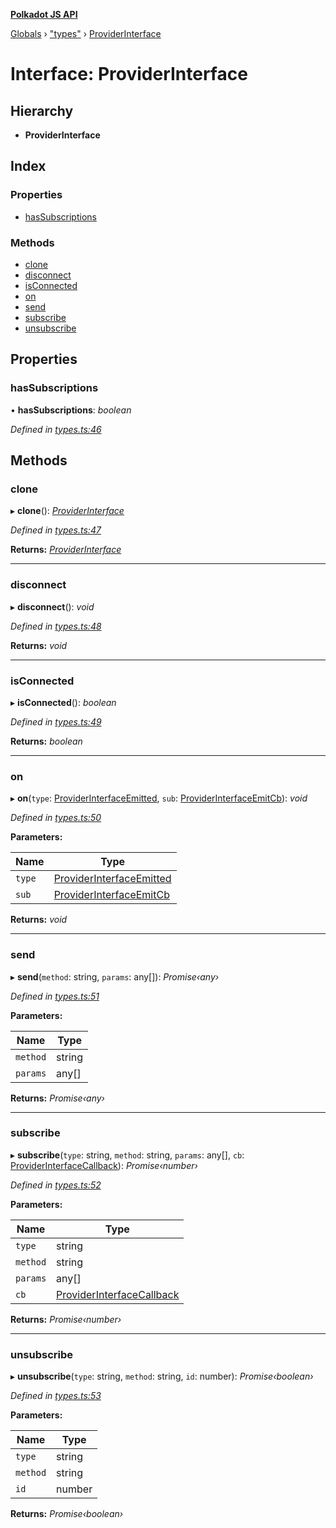 **[Polkadot JS API](../README.md)**

[Globals](../globals.md) › [&quot;types&quot;](../modules/_types_.md) › [ProviderInterface](_types_.providerinterface.md)

# Interface: ProviderInterface

## Hierarchy

* **ProviderInterface**

## Index

### Properties

* [hasSubscriptions](_types_.providerinterface.md#hassubscriptions)

### Methods

* [clone](_types_.providerinterface.md#clone)
* [disconnect](_types_.providerinterface.md#disconnect)
* [isConnected](_types_.providerinterface.md#isconnected)
* [on](_types_.providerinterface.md#on)
* [send](_types_.providerinterface.md#send)
* [subscribe](_types_.providerinterface.md#subscribe)
* [unsubscribe](_types_.providerinterface.md#unsubscribe)

## Properties

###  hasSubscriptions

• **hasSubscriptions**: *boolean*

*Defined in [types.ts:46](https://github.com/polkadot-js/api/blob/5d2cadd/packages/rpc-provider/src/types.ts#L46)*

## Methods

###  clone

▸ **clone**(): *[ProviderInterface](_types_.providerinterface.md)*

*Defined in [types.ts:47](https://github.com/polkadot-js/api/blob/5d2cadd/packages/rpc-provider/src/types.ts#L47)*

**Returns:** *[ProviderInterface](_types_.providerinterface.md)*

___

###  disconnect

▸ **disconnect**(): *void*

*Defined in [types.ts:48](https://github.com/polkadot-js/api/blob/5d2cadd/packages/rpc-provider/src/types.ts#L48)*

**Returns:** *void*

___

###  isConnected

▸ **isConnected**(): *boolean*

*Defined in [types.ts:49](https://github.com/polkadot-js/api/blob/5d2cadd/packages/rpc-provider/src/types.ts#L49)*

**Returns:** *boolean*

___

###  on

▸ **on**(`type`: [ProviderInterfaceEmitted](../modules/_types_.md#providerinterfaceemitted), `sub`: [ProviderInterfaceEmitCb](../modules/_types_.md#providerinterfaceemitcb)): *void*

*Defined in [types.ts:50](https://github.com/polkadot-js/api/blob/5d2cadd/packages/rpc-provider/src/types.ts#L50)*

**Parameters:**

Name | Type |
------ | ------ |
`type` | [ProviderInterfaceEmitted](../modules/_types_.md#providerinterfaceemitted) |
`sub` | [ProviderInterfaceEmitCb](../modules/_types_.md#providerinterfaceemitcb) |

**Returns:** *void*

___

###  send

▸ **send**(`method`: string, `params`: any[]): *Promise‹any›*

*Defined in [types.ts:51](https://github.com/polkadot-js/api/blob/5d2cadd/packages/rpc-provider/src/types.ts#L51)*

**Parameters:**

Name | Type |
------ | ------ |
`method` | string |
`params` | any[] |

**Returns:** *Promise‹any›*

___

###  subscribe

▸ **subscribe**(`type`: string, `method`: string, `params`: any[], `cb`: [ProviderInterfaceCallback](../modules/_types_.md#providerinterfacecallback)): *Promise‹number›*

*Defined in [types.ts:52](https://github.com/polkadot-js/api/blob/5d2cadd/packages/rpc-provider/src/types.ts#L52)*

**Parameters:**

Name | Type |
------ | ------ |
`type` | string |
`method` | string |
`params` | any[] |
`cb` | [ProviderInterfaceCallback](../modules/_types_.md#providerinterfacecallback) |

**Returns:** *Promise‹number›*

___

###  unsubscribe

▸ **unsubscribe**(`type`: string, `method`: string, `id`: number): *Promise‹boolean›*

*Defined in [types.ts:53](https://github.com/polkadot-js/api/blob/5d2cadd/packages/rpc-provider/src/types.ts#L53)*

**Parameters:**

Name | Type |
------ | ------ |
`type` | string |
`method` | string |
`id` | number |

**Returns:** *Promise‹boolean›*